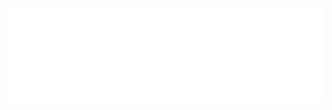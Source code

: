 <iframe
  src="./examples/jsx/index.html"
  style="width:100%"
  frameborder="0"
  onload="this.style.height = `${this.contentWindow.document.documentElement.scrollHeight + 100}px`"
></iframe>
